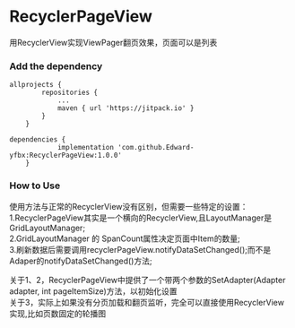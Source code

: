 # RecyclerPageView

用RecyclerView实现ViewPager翻页效果，页面可以是列表

### Add the dependency
```
allprojects {
		repositories {
			...
			maven { url 'https://jitpack.io' }
		}
	}
```

```
dependencies {
	        implementation 'com.github.Edward-yfbx:RecyclerPageView:1.0.0'
	}
```

### How to Use

使用方法与正常的RecyclerView没有区别，但需要一些特定的设置：  
1.RecyclerPageView其实是一个横向的RecyclerView,且LayoutManager是GridLayoutManager;  
2.GridLayoutManager 的 SpanCount属性决定页面中Item的数量;  
3.刷新数据后需要调用recyclerPageView.notifyDataSetChanged();而不是Adaper的notifyDataSetChanged()方法;  
  
关于1、2，RecyclerPageView中提供了一个带两个参数的SetAdapter(Adapter adapter, int pageItemSize)方法，以初始化设置  
关于3，实际上如果没有分页加载和翻页监听，完全可以直接使用RecyclerView实现,比如页数固定的轮播图  


